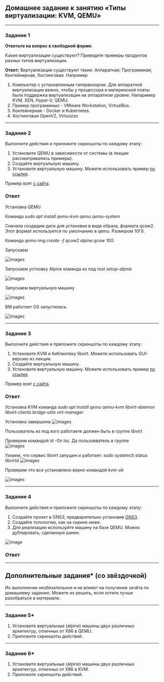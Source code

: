 ## Домашнее задание к занятию «Типы виртуализации: KVM, QEMU»
---
### Задание 1

**Ответьте на вопрос в свободной форме.**

Какие виртуализации существуют? Приведите примеры продуктов разных типов виртуализации.

**Ответ:** Виртуализации существуют такие: Аппаратная, Программная, Контейнерная, Хостинговая.
Например
1. Компьютер с установленным гипервизором. Для аппаратной виртуализации важно, чтобы у процессора и материнской платы была поддержка виртуализации на аппаратном уровне. Напаример KVM, XEN, Hyper-V, QEMU.
2. Пример программных  - VMware Workstation, VirtualBox. 
3. Контейнерная - Docker и Kubernetes.
4. Хостинговая OpenVZ, Virtuozzo
---

### Задание 2 

Выполните действия и приложите скриншоты по каждому этапу:

1. Установите QEMU в зависимости от системы (в лекции рассматривались примеры).
2. Создайте виртуальную машину.
3. Установите виртуальную машину.
Можете использовать пример [по ссылке](https://dl-cdn.alpinelinux.org/alpine/v3.13/releases/x86/alpine-standard-3.13.5-x86.iso).

Пример взят [с сайта](https://alpinelinux.org). 
 
### Ответ 
Установка QEMU

Команда *sudo apt install qemu-kvm qemu qemu-system*

Сначала создадим диск для установки в виде образа, формата qcow2. Этот формат используется по умолчанию в qemu. Размером 10Гб.

Команда *qemu-img create -f qcow2 alpine.qcow 10G*

Запускаем

![images](https://user-images.githubusercontent.com/134618774/240965898-20d727ff-21ff-463f-91ba-1ce11ef3fa28.jpg)

Запускаем устновку Alpine команда из под root *setup-alpnie*

![images](https://github.com/Hi-ITKKT/homeworks-sys-21/blob/488e9ed03a4a4468b75834e921d5de24969f2c83/images/6.2.webp)

Запускаем виртуальную машину 

![images](https://github.com/Hi-ITKKT/homeworks-sys-21/blob/488e9ed03a4a4468b75834e921d5de24969f2c83/images/6.3.webp)

ВМ работает OS запустилась

![images](https://github.com/Hi-ITKKT/homeworks-sys-21/blob/488e9ed03a4a4468b75834e921d5de24969f2c83/images/6.4.webp)

---

### Задание 3 

Выполните действия и приложите скриншоты по каждому этапу:

1. Установите KVM и библиотеку libvirt. Можете использовать GUI-версию из лекции. 
2. Создайте виртуальную машину. 
3. Установите виртуальную машину. 
Можете использовать пример [по ссылке](https://dl-cdn.alpinelinux.org/alpine/v3.13/releases/x86/alpine-standard-3.13.5-x86.iso). 

Пример взят [с сайта](https://alpinelinux.org). 

### Ответ

Установка KVM команда *sudo apt install qemu qemu-kvm libvirt-daemon libvirt-clients bridge-utils virt-manager*

Установка завершена 
![images](https://github.com/Hi-ITKKT/homeworks-sys-21/blob/488e9ed03a4a4468b75834e921d5de24969f2c83/images/6.5.webp)

Пользователь из под кого работаете должен быть в группе libvirt

Проверим командой id -Gn lss. Да пользовватель в группе  
![images](https://github.com/Hi-ITKKT/homeworks-sys-21/blob/488e9ed03a4a4468b75834e921d5de24969f2c83/images/6.6.webp)

Узнаем, что сервис libvirt запущен и работает:
sudo systemctl status libvirtd
![images](https://github.com/Hi-ITKKT/homeworks-sys-21/blob/488e9ed03a4a4468b75834e921d5de24969f2c83/images/6.7.webp)

Проверим что все установлено верно командой *kvm-ok*

![images](https://github.com/Hi-ITKKT/homeworks-sys-21/blob/488e9ed03a4a4468b75834e921d5de24969f2c83/images/6.8.webp)

 ---

### Задание 4

Выполните действия и приложите скриншоты по каждому этапу:

1. Создайте проект в GNS3, предварительно установив [GNS3](https://github.com/GNS3/gns3-gui/releases).
2. Создайте топологию, как на скрине ниже.
3. Для реализации используйте машину на базе QEMU. Можно дублировать, сделанную ранее. 

![image](https://user-images.githubusercontent.com/73060384/118615008-f95e9680-b7c8-11eb-9610-fc1e73d8bd70.png)

### Ответ

---

## Дополнительные задания* (со звёздочкой)

Их выполнение необязательное и не влияет на получение зачёта по домашнему заданию. Можете их решить, если хотите лучше разобраться в материале.

 ---

### Задание 5*

1. Установите виртуальные (alpine) машины двух различных архитектур, отличных от X86 в QEMU.
1. Приложите скриншоты действий.

---

### Задание 6*

1. Установите виртуальные (alpine) машины двух различных архитектур, отличных от X86 в KVM.
1. Приложите скриншоты действий.
